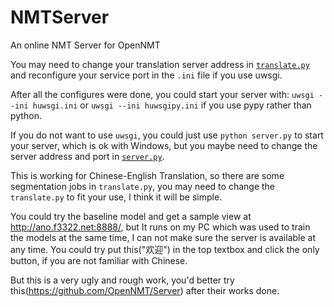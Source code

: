 # NMTServer
An online NMT Server for OpenNMT

You may need to change your translation server address in [`translate.py`](https://github.com/anoidgit/NMTServer/blob/master/translate.py#L20) and reconfigure your service port in the `.ini` file if you use uwsgi.

After all the configures were done, you could start your server with:
`uwsgi --ini huwsgi.ini`
or
`uwsgi --ini huwsgipy.ini`
if you use pypy rather than python.

If you do not want to use `uwsgi`, you could just use `python server.py` to start your server, which is ok with Windows, but you maybe need to change the server address and port in [`server.py`](https://github.com/anoidgit/NMTServer/blob/master/server.py#L23).

This is working for Chinese-English Translation, so there are some segmentation jobs in `translate.py`, you may need to change the `translate.py` to fit your use, I think it will be simple.

You could try the baseline model and get a sample view at http://ano.f3322.net:8888/, but It runs on my PC which was used to train the models at the same time, I can not make sure the server is available at any time. You could try put this("欢迎") in the top textbox and click the only button, if you are not familiar with Chinese.

But this is a very ugly and rough work, you'd better try this(https://github.com/OpenNMT/Server) after their works done.
